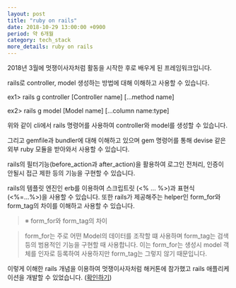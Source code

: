 ```yaml
---
layout: post
title: "ruby on rails"
date: 2018-10-29 13:00:00 +0900
period: 약 6개월
category: tech_stack
more_details: ruby on rails
---
```


2018년 3월에 멋쟁이사자처럼 활동을 시작한 후로 배우게 된 프레임워크입니다.

rails로 controller, model 생성하는 방법에 대해 이해하고 사용할 수 있습니다.

ex1> rails g controller [Controller name] [...method name]

ex2> rails g model [Model name] [...column name:type]

위와 같이 cli에서 rails 명령어를 사용하여 controller와 model를 생성할 수 있습니다.

그리고 gemfile과 bundler에 대해 이해하고 있으며 gem 명령어를 통해 devise 같은 외부 ruby 모듈을 받아와서 사용할 수 있습니다.

rails의 필터기능(before_action과 after_action)을 활용하여 로그인 전처리, 인증이 안될시 접근 제한 등의 기능을 구현할 수 있습니다.

rails의 템플릿 엔진인 erb를 이용하여 스크립트릿 (&lt;% ... %>)과 표현식 (&lt;%=...%>)을 사용할 수 있습니다. 또한 rails가 제공해주는 helper인 form_for와 form_tag의 차이를 이해하고 사용할 수 있습니다.

> ※ form_for와 form_tag의 차이

> form_for는 주로 어떤 Model의 데이터를 조작할 떄 사용하며 form_tag는 검색 등의 범용적인 기능을 구현할 때 사용합니다. 이는 form_for는 생성시 model 객체를 인자로 등록하여 사용하지만 form_tag는 그렇지 않기 때문입니다.

이렇게 이해한 rails 개념을 이용하여 멋쟁이사자처럼 해커톤에 참가했고 rails 애플리케이션을 개발할 수 있었습니다. ([확인하기](https://pkch93.github.io/project/2018/10/29/likelion-hackerthon/))
